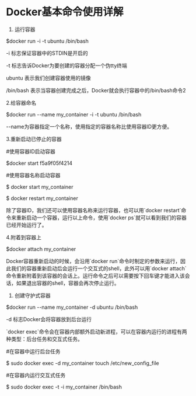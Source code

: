 # Docker基本命令使用详解

1. 运行容器

$docker run -i -t ubuntu /bin/bash

-i 标志保证容器中的STDIN是开启的

-t 标志告诉Docker为要创建的容器分配一个伪tty终端

ubuntu 表示我们创建容器使用的镜像

/bin/bash 表示当容器创建完成之后，Docker就会执行容器中的/bin/bash命令2

2.给容器命名

$docker run --name my\_container  -i -t ubuntu /bin/bash

--name为容器指定一个名称，使用指定的容器名称比使用容器ID更方便。

3.重新启动已停止的容器

\#使用容器ID启动容器

$docker start f5a9f05f4214

\#使用容器名称启动容器

$ docker start my\_container

$ docker restart my\_container

除了容器ID，我们还可以使用容器名称来运行容器，也可以用\`docker restart\`命令来重新启动一个容器，运行以上命令，使用\`docker ps\`就可以看到我们的容器已经开始运行了。

4.附着到容器上

$docker attach my\_container

Docker容器重新启动的时候，会沿用\`docker run\`命令时制定的参数来运行，因此我们的容器重新启动后会运行一个交互式的shell，此外可以用\`docker attach\`命令重新附着到该容器的会话上。运行命令之后可以需要按下回车键才能进入该会话，如果退出容器的shell，容器会再次停止运行。

1. 创建守护式容器

$docker run --name my\_container -d ubuntu /bin/bash

-d 标志Docker会将容器放到后台运行

\`docker exec\`命令会在容器内部额外启动新进程，可以在容器内运行的进程有两种类型：后台任务和交互式任务。

\#在容器中运行后台任务

$ sudo docker exec -d my\_container touch /etc/new\_config\_file

\#在容器内运行交互式任务

$ sudo docker exec -t -i my\_container /bin/bash

